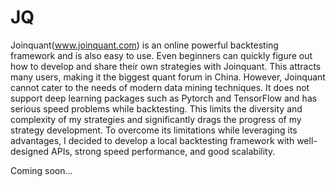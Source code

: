 # JQ
Joinquant(www.joinquant.com) is an online powerful backtesting framework and is also easy to use. Even beginners can quickly figure out how to develop and share their own strategies with Joinquant. This attracts many users, making it the biggest quant forum in China. However, Joinquant cannot cater to the needs of modern data mining techniques. It does not support deep learning packages such as Pytorch and TensorFlow and has serious speed problems while backtesting. This limits the diversity and complexity of my strategies and significantly drags the progress of my strategy development. To overcome its limitations while leveraging its advantages, I decided to develop a local backtesting framework with well-designed APIs, strong speed performance, and good scalability.

Coming soon...
